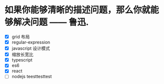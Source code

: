 # 如果你能够清晰的描述问题，那么你就能够解决问题 —— 鲁迅.

- [x] grid 布局
- [x] regular-expression
- [x] javascript 设计模式
- [x] 缩放长宽比
- [x] typescript
- [x] es6
- [x] react
- [ ] nodejs
teesttesttest
